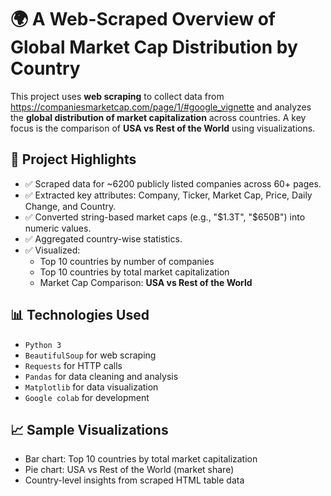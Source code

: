 # 🌍 A Web-Scraped Overview of Global Market Cap Distribution by Country

This project uses **web scraping** to collect data from https://companiesmarketcap.com/page/1/#google_vignette and analyzes the **global distribution of market capitalization** across countries. A key focus is the comparison of **USA vs Rest of the World** using visualizations.

## 📌 Project Highlights

- ✅ Scraped data for ~6200 publicly listed companies across 60+ pages.
- ✅ Extracted key attributes: Company, Ticker, Market Cap, Price, Daily Change, and Country.
- ✅ Converted string-based market caps (e.g., "$1.3T", "$650B") into numeric values.
- ✅ Aggregated country-wise statistics.
- ✅ Visualized:
  - Top 10 countries by number of companies
  - Top 10 countries by total market capitalization
  - Market Cap Comparison: **USA vs Rest of the World**

## 📊 Technologies Used

- `Python 3`
- `BeautifulSoup` for web scraping
- `Requests` for HTTP calls
- `Pandas` for data cleaning and analysis
- `Matplotlib` for data visualization
- `Google colab` for development

## 📈 Sample Visualizations

- Bar chart: Top 10 countries by total market capitalization
- Pie chart: USA vs Rest of the World (market share)
- Country-level insights from scraped HTML table data


